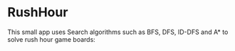# RushHour

This small app uses Search algorithms such as BFS, DFS, ID-DFS and A* to solve rush hour game boards:
